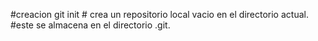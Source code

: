 #creacion
git init # crea un repositorio local vacio en el directorio actual.
#este se almacena en el directorio .git.